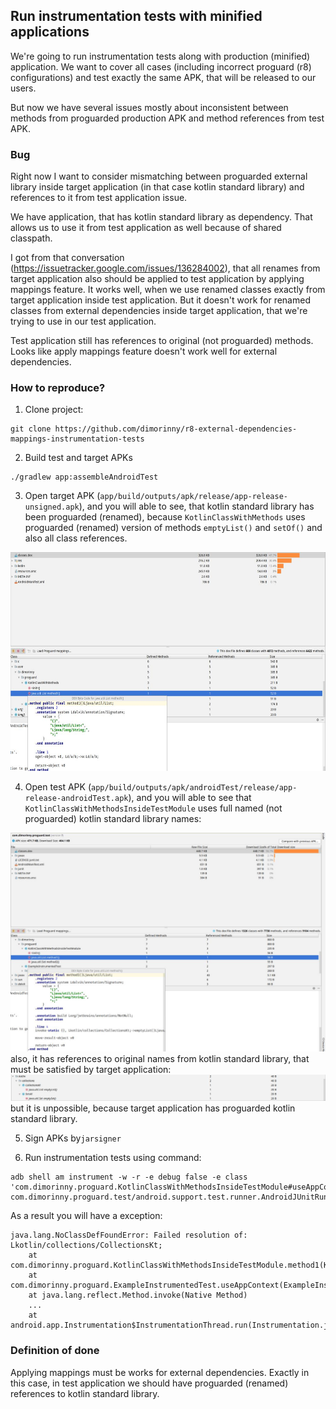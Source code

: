 ## Run instrumentation tests with minified applications

We're going to run instrumentation tests along with production (minified) application.
We want to cover all cases (including incorrect proguard (r8) configurations) and test exactly
the same APK, that will be released to our users.

But now we have several issues mostly about inconsistent between methods from proguarded production APK
and method references from test APK. 

### Bug

Right now I want to consider mismatching between proguarded external library inside target application
(in that case kotlin standard library) and references to it from test application issue.

We have application, that has kotlin standard library as dependency. That allows us to use it from
test application as well because of shared classpath.

I got from that conversation (https://issuetracker.google.com/issues/136284002), that all renames from
target application also should be applied to test application by applying mappings feature. It works well,
when we use renamed classes exactly from target application inside test application. But it doesn't work for renamed
classes from external dependencies inside target application, that we're trying to use in our test application.

Test application still has references to original (not proguarded) methods. Looks like apply mappings feature
doesn't work well for external dependencies.

### How to reproduce?

1. Clone project:
```
git clone https://github.com/dimorinny/r8-external-dependencies-mappings-instrumentation-tests
```


2. Build test and target APKs
```
./gradlew app:assembleAndroidTest
```


3. Open target APK (`app/build/outputs/apk/release/app-release-unsigned.apk`), and you will able
to see, that kotlin standard library has been proguarded (renamed), because `KotlinClassWithMethods`
uses proguarded (renamed) version of methods `emptyList()` and `setOf()` and also all class references.
<div align="center">
    <img height="350px" src="https://raw.githubusercontent.com/dimorinny/r8-external-dependencies-mappings-instrumentation-tests/master/images/proguarded_kotlin_stdlib_in_target_apk.jpg">
</div>


4. Open test APK (`app/build/outputs/apk/androidTest/release/app-release-androidTest.apk`), and you 
will able to see that `KotlinClassWithMethodsInsideTestModule` uses full named (not proguarded) kotlin
standard library names:
<div align="center">
    <img height="350px" src="https://raw.githubusercontent.com/dimorinny/r8-external-dependencies-mappings-instrumentation-tests/master/images/kotlin_stdlib_in_test_application.jpg">
</div>
also, it has references to original names from kotlin standard library, that must be satisfied by target application:
<div align="center">
    <img src="https://raw.githubusercontent.com/dimorinny/r8-external-dependencies-mappings-instrumentation-tests/master/images/kotlin_stdlib_in_test_application_references.jpg">
</div>
but it is unpossible, because target application has proguarded kotlin standard library.


5. Sign APKs by`jarsigner`

6. Run instrumentation tests using command:
```
adb shell am instrument -w -r -e debug false -e class 'com.dimorinny.proguard.KotlinClassWithMethodsInsideTestModule#useAppContext' com.dimorinny.proguard.test/android.support.test.runner.AndroidJUnitRunner
```

As a result you will have a exception:

```
java.lang.NoClassDefFoundError: Failed resolution of: Lkotlin/collections/CollectionsKt;
	at com.dimorinny.proguard.KotlinClassWithMethodsInsideTestModule.method1(KotlinClassWithMethodsInsideTestModule.kt:4)
	at com.dimorinny.proguard.ExampleInstrumentedTest.useAppContext(ExampleInstrumentedTest.java:19)
	at java.lang.reflect.Method.invoke(Native Method)
	...
	at android.app.Instrumentation$InstrumentationThread.run(Instrumentation.java:1853)
```

### Definition of done

Applying mappings must be works for external dependencies.
Exactly in this case, in test application we should have proguarded (renamed) references to kotlin
standard library.